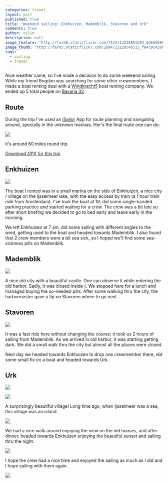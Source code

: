 ```yaml
---
categories: travel
layout: post
published: true
title: "Weekend sailing: Enkhuizen, Mademblik, Stavoren and Urk"
comments: true
author: xslim
description: null
image_feature: "http://farm8.staticflickr.com/7124/13228891594_0d656680dc_h.jpg"
image_thumb: "http://farm3.staticflickr.com/2894/13228540515_fe4c9c4208_s.jpg"
tags: 
  - sailing
  - travel
---
```


Nice weather came, so I've made a decision to do some weekend sailing. While my friend Bogdan was searching for some other crewmembers, I made a boat renting deal with a [Windkracht5](http://www.windkracht5.nl) boat renting company. We ended up 5 total people on [Bavaria 32](http://www.windkracht5.nl/nieuwe-zeilboot-huren-bavaria-32-2.htm). 

## Route

During the trip I've used an [iSailor](http://isailor.us) App for route planning and navigating around, specially in the unknown marinas. Her's the final route one can do:

![](http://farm8.staticflickr.com/7418/13303664565_98960f39f3.jpg)

it's around 60 miles round trip.

_[Download GPX for this trip](https://github.com/xslim/map.mrt.io/raw/master/gpx/Enkhuizen-Mademblik-Stavoren-Urk.gpx)_



## Enkhuizen

![](http://api.tiles.mapbox.com/v3/xslim.hgm2p8g2/5.300731658935547,52.70468296296834,13/600x200.png)

The boat I rented was in a small marina on the side of Enkhuizen, a nice city / village on the Ijsselmeer lake, with the easy access by train (a 1 hour train ride from Amsterdam). I've took the boat at 19, did some single-handed parking practice and started waiting for a crew. The crew was a bit late so after short briefing we decided to go to bed early and leave early in the morning. 

We left Enkhuizen at 7 am, did some sailing with different angles to the wind, getting used to the boat and headed towards Mademblik. I also found that 2 crew members were a bit sea sick, so I hoped we'll find some sea-sickness pills on Mademblik.

## Mademblik

![](http://api.tiles.mapbox.com/v3/xslim.hgm2p8g2/5.112333297729492,52.77187598534763,13/600x200.png)

A nice old city with a beautiful castle. One can observe it while entering the old harbor. Sadly, it was closed inside (. We stopped here for a lunch and managed buying the so-needed pills. After some walking thru the city, the harbormaster gave a tip on Stavoren where to go next.

## Stavoren

![](http://api.tiles.mapbox.com/v3/xslim.hgm2p8g2/5.357508659362793,52.88601670622394,13/600x200.png)

It was a fast ride here without changing the course; it took us 2 hours of sailing from Mademblik. As we arrived in old harbor, it was starting getting dark. We did a small walk thru the city but almost all the places were closed. 

Next day we headed towards Enkhuizen to drop one crewmember there, did some small fix on a boat and headed towards Urk.

## Urk

![](http://api.tiles.mapbox.com/v3/xslim.hgm2p8g2/5.596590042114258,52.65930944832587,13/600x200.png)

![](http://farm3.staticflickr.com/2836/13228876334_d76a6948c5_z.jpg)

A surprisingly beautiful village! Long time ago, when Ijsselmeer was a sea, this village was an island. 

![](http://farm8.staticflickr.com/7128/13228425865_b8c5231ba4_z.jpg)

We had a nice walk around enjoying the view on the old houses, and after dinner, headed towards Enkhuizen enjoying the beautiful sunset and sailing thru the night.

[![](http://farm4.staticflickr.com/3743/13228539093_f992afedec_z.jpg)](http://farm4.staticflickr.com/3743/13228539093_f992afedec_b.jpg)

I hope the crew had a nice time and enjoyed the sailing as much as I did and I hope sailing with them again.

![](http://farm4.staticflickr.com/3788/13228704953_3a7081286d_z.jpg)